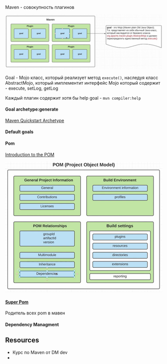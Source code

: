 Maven - совокупность плагинов

![](../../../_res/maven-is-collectors-plugins.png)

Goal - Mojo класс, который реализует метод `execute()`, наследуя класс AbstractMojo, который имплементит интерфейс Mojo который содержит - execute, setLog, getLog

Каждый плагин содержит хотя бы help goal - `mvn compiler:help`

#### Goal archetype:generate

[Maven Quickstart Archetype](https://maven.apache.org/archetypes/maven-archetype-quickstart/)

#### Default goals

#### Pom

[Introduction to the POM](https://maven.apache.org/guides/introduction/introduction-to-the-pom.html#Super_POM)

![](../../../_res/maven-pom.png)

#### [Super Pom](https://maven.apache.org/ref/3.9.9/maven-model-builder/super-pom.html)

Родитель всех pom в мавен

#### Dependency Managment



## Resources

- Курс по Maven от DM dev
- 